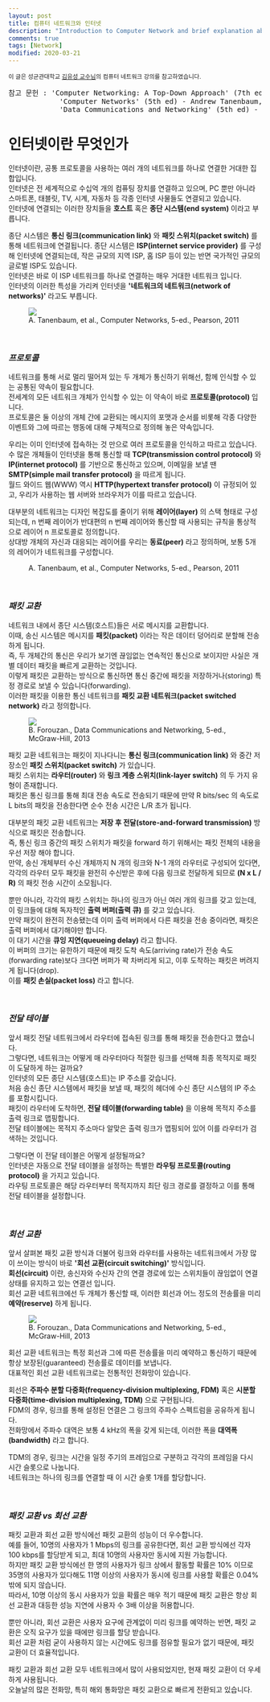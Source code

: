 ```yaml
---
layout: post
title: 컴퓨터 네트워크와 인터넷
description: "Introduction to Computer Network and brief explanation about Internet."
comments: true
tags: [Network]
modified: 2020-03-21
---
```


<sup>이 글은 성균관대학교 [김유성 교수님](http://csi.skku.edu/yusungkim/)의 컴퓨터 네트워크 강의를 참고하였습니다.</sup>  
<pre>참고 문헌 : 'Computer Networking: A Top-Down Approach' (7th ed) - James Kurose, Keith Ross  
            'Computer Networks' (5th ed) - Andrew Tanenbaum, David Wetherall
            'Data Communications and Networking' (5th ed) - Behrouz A. Forouzan
</pre>  

# 인터넷이란 무엇인가

인터넷이란, 공통 프로토콜을 사용하는 여러 개의 네트워크를 하나로 연결한 거대한 집합입니다.  
인터넷은 전 세계적으로 수십억 개의 컴퓨팅 장치를 연결하고 있으며, PC 뿐만 아니라 스마트폰, 태블릿, TV,
시계, 자동차 등 각종 인터넷 사물들도 연결되고 있습니다.  
인터넷에 연결되는 이러한 장치들을 **호스트** 혹은 **종단 시스템(end system)** 이라고 부릅니다.  

종단 시스템은 **통신 링크(communication link)** 와 **패킷 스위치(packet switch)** 를 통해 네트워크에
연결됩니다. 종단 시스템은 **ISP(internet service provider)** 를 구성해 인터넷에 연결되는데, 
작은 규모의 지역 ISP, 홈 ISP 등이 있는 반면 국가적인 규모의 글로벌 ISP도 있습니다.  
인터넷은 바로 이 ISP 네트워크를 하나로 연결하는 매우 거대한 네트워크 입니다.  
인터넷의 이러한 특성을 가리켜 인터넷을 **'네트워크의 네트워크(network of networks)'** 라고도 부릅니다.  

<figure>
    <img src="/images/Computer_Networks/CN_internet_layout.png">
    <figcaption>A. Tanenbaum, et al., Computer Networks, 5-ed., Pearson, 2011</figcaption>
</figure>

<br>

### *프로토콜*

네트워크를 통해 서로 멀리 떨어져 있는 두 개체가 통신하기 위해선, 함께 인식할 수 있는 공통된 약속이 필요합니다.  
전세계의 모든 네트워크 개체가 인식할 수 있는 이 약속이 바로 **프로토콜(protocol)** 입니다.  
프로토콜은 둘 이상의 개체 간에 교환되는 메시지의 포맷과 순서를 비롯해 각종 다양한 이벤트와 그에 따르는 
행동에 대해 구체적으로 정의해 놓은 약속입니다.  

우리는 이미 인터넷에 접속하는 것 만으로 여러 프로토콜을 인식하고 따르고 있습니다.  
수 많은 개체들이 인터넷을 통해 통신할 때 **TCP(transmission control protocol)** 와 **IP(internet protocol)** 를
기반으로 통신하고 있으며, 이메일을 보낼 땐 **SMTP(simple mail transfer protocol)** 을 따르게 됩니다.  
월드 와이드 웹(WWW) 역시 **HTTP(hypertext transfer protocol)** 이 규정되어 있고, 우리가 사용하는 웹
서버와 브라우저가 이를 따르고 있습니다.  

대부분의 네트워크는 디자인 복잡도를 줄이기 위해 **레이어(layer)** 의 스택 형태로 구성되는데, n 번째 레이어가
반대편의 n 번째 레이어와 통신할 때 사용되는 규칙을 통상적으로 레이어 n 프로토콜로 정의합니다.  
상대방 개체의 자신과 대응되는 레이어를 우리는 **동료(peer)** 라고 정의하며, 보통 5개의 레어이가 네트워크를
구성합니다.  

<figure>
    <img src="/images/Computer_Networks/CN_layer.png" alt="">
    <figcaption>A. Tanenbaum, et al., Computer Networks, 5-ed., Pearson, 2011</figcaption>
</figure>

<br>

### *패킷 교환*

네트워크 내에서 종단 시스템(호스트)들은 서로 메시지를 교환합니다.  
이때, 송신 시스템은 메시지를 **패킷(packet)** 이라는 작은 데이터 덩어리로 분할해 전송하게 됩니다.  
즉, 두 개체간의 통신은 우리가 보기엔 끊임없는 연속적인 통신으로 보이지만 사실은 개별 데이터 패킷을 빠르게
교환하는 것입니다.  
이렇게 패킷은 교환하는 방식으로 통신하면 통신 중간에 패킷을 저장하거나(storing) 특정 경로로 보낼 수 있습니다(forwarding).  
이러한 패킷을 이용한 통신 네트워크를 **패킷 교환 네트워크(packet switched network)** 라고 정의합니다.  

<figure>
    <img src="/images/Computer_Networks/CN_packet_switch.png">
    <figcaption>B. Forouzan., Data Communications and Networking, 5-ed., McGraw-Hill, 2013</figcaption>
</figure>

패킷 교환 네트워크는 패킷이 지나다니는 **통신 링크(communication link)** 와 중간 저장소인 **패킷 스위치(packet switch)** 가
있습니다.  
패킷 스위치는 **라우터(router)** 와 **링크 계층 스위치(link-layer switch)** 의 두 가지 유형이 존재합니다.  
패킷은 통신 링크를 통해 최대 전송 속도로 전송되기 때문에 만약 R bits/sec 의 속도로 L bits의 패킷을 전송한다면
순수 전송 시간은 L/R 초가 됩니다.  

대부분의 패킷 교환 네트워크는 **저장 후 전달(store-and-forward transmission)** 방식으로 패킷은 전송합니다.  
즉, 통신 링크 중간의 패킷 스위치가 패킷을 forward 하기 위해서는 패킷 전체의 내용을 우선 저장 해야 합니다.  
만약, 송신 개체부터 수신 개체까지 N 개의 링크와 N-1 개의 라우터로 구성되어 있다면, 각각의 라우터 모두
패킷을 완전히 수신받은 후에 다음 링크로 전달하게 되므로 **(N x L / R)** 의 패킷 전송 시간이 소모됩니다.  

뿐만 아니라, 각각의 패킷 스위치는 하나의 링크가 아닌 여러 개의 링크를 갖고 있는데, 이 링크들에 대해 독자적인
**출력 버퍼(출력 큐)** 를 갖고 있습니다.  
만약 패킷이 완전히 전송됐는데 이미 출력 버퍼에서 다른 패킷을 전송 중이라면, 패킷은 출력 버퍼에서 대기해야만 합니다.  
이 대기 시간을 **큐잉 지연(queueing delay)** 라고 합니다.  
이 버퍼의 크기는 유한하기 때문에 패킷 도착 속도(arriving rate)가 전송 속도(forwarding rate)보다 크다면
버퍼가 꽉 차버리게 되고, 이후 도착하는 패킷은 버려지게 됩니다(drop).  
이를 **패킷 손실(packet loss)** 라고 합니다.

<br>

### *전달 테이블*

앞서 패킷 전달 네트워크에서 라우터에 접속된 링크를 통해 패킷을 전송한다고 했습니다.  
그렇다면, 네트워크는 어떻게 매 라우터마다 적절한 링크를 선택해 최종 목적지로 패킷이 도달하게 하는 걸까요?  
인터넷의 모든 종단 시스템(호스트)는 IP 주소를 갖습니다.  
처음 송신 종단 시스템에서 패킷을 보낼 때, 패킷의 헤더에 수신 종단 시스템의 IP 주소를 포함시킵니다.  
패킷이 라우터에 도착하면, **전달 테이블(forwarding table)** 을 이용해 목적지 주소를 출력 링크로 맵핑합니다.  
전달 테이블에는 목적지 주소마다 알맞은 출력 링크가 맵핑되어 있어 이를 라우터가 검색하는 것입니다.  

그렇다면 이 전달 테이블은 어떻게 설정될까요?  
인터넷은 자동으로 전달 테이블을 설정하는 특별한 **라우팅 프로토콜(routing protocol)** 을 가지고 있습니다.  
라우팅 프로토콜은 해당 라우터부터 목적지까지 최단 링크 경로를 결정하고 이를 통해 전달 테이블을 설정합니다.

<br>

### *회선 교환*

앞서 살펴본 패킷 교환 방식과 더불어 링크와 라우터를 사용하는 네트워크에서 가장 많이 쓰이는 방식이 바로
**'회선 교환(circuit switching)'** 방식입니다.  
**회선(circuit)** 이란, 송신자와 수신자 간의 연결 경로에 있는 스위치들이 끊임없이 연결 상태를 유지하고 있는
연결선 입니다.  
회선 교환 네트워크에선 두 개체가 통신할 때, 이러한 회선과 어느 정도의 전송률을 미리 **예약(reserve)** 하게 됩니다.  

<figure>
    <img src="/images/Computer_Networks/CN_circuit_switch.png">
    <figcaption>B. Forouzan., Data Communications and Networking, 5-ed., McGraw-Hill, 2013</figcaption>
</figure>

회선 교환 네트워크는 특정 회선과 그에 따른 전송률을 미리 예약하고 통신하기 때문에 항상 보장된(guaranteed)
전송률로 데이터를 보냅니다.  
대표적인 회선 교환 네트워크로는 전통적인 전화망이 있습니다.  

회선은 **주파수 분할 다중화(frequency-division multiplexing, FDM)** 혹은 **시분할 다중화(time-division multiplexing, TDM)**
으로 구현됩니다.  
FDM의 경우, 링크를 통해 설정된 연결은 그 링크의 주파수 스펙트럼을 공유하게 됩니다.  
전화망에서 주파수 대역은 보통 4 kHz의 폭을 갖게 되는데, 이러한 폭을 **대역폭(bandwidth)** 라고 합니다.  

TDM의 경우, 링크는 시간을 일정 주기의 프레임으로 구분하고 각각의 프레임을 다시 시간 슬롯으로 나눕니다.  
네트워크는 하나의 링크를 연결할 때 이 시간 슬롯 1개를 할당합니다.

<br>

### *패킷 교환 vs 회선 교환*

패킷 교환과 회선 교환 방식에선 패킷 교환의 성능이 더 우수합니다.  
예를 들어, 10명의 사용자가 1 Mbps의 링크를 공유한다면, 회선 교환 방식에선 각자 100 kbps를 할당받게 되고,
최대 10명의 사용자만 동시에 지원 가능합니다.  
하지만 패킷 교환 방식에선 한 명의 사용자가 링크 상에서 활동할 확률은 10% 이므로 35명의 사용자가 있다해도
11명 이상의 사용자가 동시에 링크를 사용할 확률은 0.04% 밖에 되지 않습니다.  
따라서, 10명 이상의 동시 사용자가 있을 확률은 매우 적기 때문에 패킷 교환은 항상 회선 교환과 대등한
성능 지연에 사용자 수 3배 이상을 허용합니다.  

뿐만 아니라, 회선 교환은 사용자 요구에 관계없이 미리 링크를 예약하는 반면, 패킷 교환은 오직 요구가 있을
때에만 링크를 할당 받습니다.  
회선 교환 처럼 굳이 사용하지 않는 시간에도 링크를 점유할 필요가 없기 때문에, 패킷 교환이 더 효율적입니다.  

패킷 교환과 회선 교환 모두 네트워크에서 많이 사용되었지만, 현재 패킷 교환이 더 우세하게 사용됩니다.  
오늘날의 많은 전화망, 특히 해외 통화망은 패킷 교환으로 빠르게 전환되고 있습니다.
